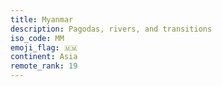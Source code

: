 ```yaml
---
title: Myanmar
description: Pagodas, rivers, and transitions
iso_code: MM
emoji_flag: 🇲🇲
continent: Asia
remote_rank: 19
---
```

